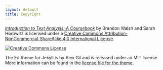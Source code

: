 ```yaml
---
layout: default
title: Copyright
---
```


<a xmlns:cc="http://creativecommons.org/ns#" href="http://walshbr.com/textanalysiscoursebook/" property="cc:attributionName" rel="cc:attributionURL">*Introduction to Text Analysis: A Coursebook*</a> by Brandon Walsh and Sarah Horowitz is licensed under a <a rel="license" href="http://creativecommons.org/licenses/by-nc-sa/4.0/">Creative Commons Attribution-NonCommercial-ShareAlike 4.0 International License</a>.

<a rel="license" href="http://creativecommons.org/licenses/by-nc-sa/4.0/"><img alt="Creative Commons License" style="border-width:0" src="https://i.creativecommons.org/l/by-nc-sa/4.0/88x31.png" /></a><br />

The Ed theme for Jekyll is by Alex Gil and is released under an MIT license. More information can be found in the [license file for the theme](https://github.com/walshbr/textanalysiscoursebook/blob/gh-pages/LICENSE.md). 